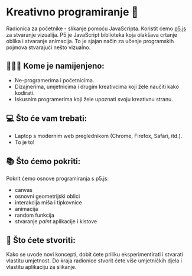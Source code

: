 # Kreativno programiranje 🎨

Radionica za početnike - slikanje pomoću JavaScripta. Koristit ćemo [p5.js](https://p5js.org/) za stvaranje vizualija. P5 je JavaScript biblioteka koja olakšava crtanje oblika i stvaranje animacija. To je sjajan način za učenje programskih pojmova stvarajući nešto vizualno.

## 👩🏻‍🎨 Kome je namijenjeno:

- Ne-programerima i poćetnicima.
- Dizajnerima, umjetnicima i drugim kreativcima koji žele naučiti kako kodirati.
- Iskusnim programerima koji žele upoznati svoju kreativnu stranu.

## 💻 Što će vam trebati:

- Laptop s modernim web preglednikom (Chrome, Firefox, Safari, itd.).
- To je to!

## 📚 Što ćemo pokriti:

Pokrit ćemo osnove programiranja s p5.js:

- canvas
- osnovni geometrijski oblici
- interakcija miša i tipkovnice
- animacija
- random funkcija
- stvaranje _paint_ aplikacije i kistove

## 🎨 Što ćete stvoriti:

Kako se uvode novi koncepti, dobit ćete priliku eksperimentirati i stvarati vlastitu umjetnost. Do kraja radionice stvorit ćete više umjetničkih djela i vlastitu aplikaciju za slikanje.
